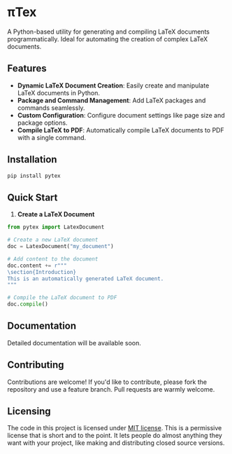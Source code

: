 # πTex

A Python-based utility for generating and compiling LaTeX documents
programmatically. Ideal for automating the creation of complex LaTeX documents.

## Features

- **Dynamic LaTeX Document Creation**: Easily create and manipulate LaTeX documents in Python.
- **Package and Command Management**: Add LaTeX packages and commands seamlessly.
- **Custom Configuration**: Configure document settings like page size and package options.
- **Compile LaTeX to PDF**: Automatically compile LaTeX documents to PDF with a single command.

## Installation

```bash
pip install pytex
```

## Quick Start

1. **Create a LaTeX Document**

```python
from pytex import LatexDocument

# Create a new LaTeX document
doc = LatexDocument("my_document")

# Add content to the document
doc.content += r"""
\section{Introduction}
This is an automatically generated LaTeX document.
"""

# Compile the LaTeX document to PDF
doc.compile()
```

## Documentation

Detailed documentation will be available soon.

## Contributing

Contributions are welcome! If you'd like to contribute, please fork the repository and use a feature branch. Pull requests are warmly welcome.

## Licensing

The code in this project is licensed under [MIT license](LICENSE.md). This is a permissive license that is short and to the point. It lets people do almost anything they want with your project, like making and distributing closed source versions.
